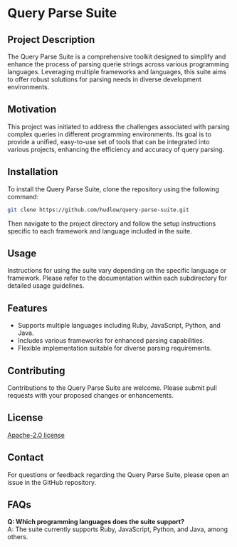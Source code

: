 # Query Parse Suite

## Project Description
The Query Parse Suite is a comprehensive toolkit designed to simplify and enhance the process of parsing querie strings across various programming languages. Leveraging multiple frameworks and languages, this suite aims to offer robust solutions for parsing needs in diverse development environments.

## Motivation
This project was initiated to address the challenges associated with parsing complex queries in different programming environments. Its goal is to provide a unified, easy-to-use set of tools that can be integrated into various projects, enhancing the efficiency and accuracy of query parsing.

## Installation
To install the Query Parse Suite, clone the repository using the following command:
```bash
git clone https://github.com/hudlow/query-parse-suite.git
```

Then navigate to the project directory and follow the setup instructions specific to each framework and language included in the suite.

## Usage
Instructions for using the suite vary depending on the specific language or framework. Please refer to the documentation within each subdirectory for detailed usage guidelines.

## Features
* Supports multiple languages including Ruby, JavaScript, Python, and Java.
* Includes various frameworks for enhanced parsing capabilities.
* Flexible implementation suitable for diverse parsing requirements.

## Contributing
Contributions to the Query Parse Suite are welcome. Please submit pull requests with your proposed changes or enhancements.

## License
[Apache-2.0 license](./LICENSE.md)

## Contact
For questions or feedback regarding the Query Parse Suite, please open an issue in the GitHub repository.

## FAQs
**Q: Which programming languages does the suite support?**  
A: The suite currently supports Ruby, JavaScript, Python, and Java, among others.
